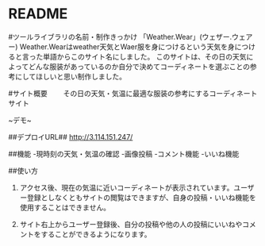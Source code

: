 # README

#ツールライブラリの名前・制作きっかけ
「Weather.Wear」(ウェザー.ウェアー)
	Weather.Wearはweather天気とWaer服を身につけるという天気を身につけると言った単語からこのサイト名にしました。
	このサイトは、その日の天気によってどんな服装があっているのか自分で決めてコーディネートを選ぶことの参考にしてほしいと思い制作しました。

#サイト概要
　　その日の天気・気温に最適な服装の参考にするコーディネートサイト


~デモ~

##デプロイURL##
http://3.114.151.247/

##機能
-現時刻の天気・気温の確認
-画像投稿
-コメント機能
-いいね機能

##使い方
1. アクセス後、現在の気温に近いコーディネートが表示されています。ユーザー登録としなくともサイトの閲覧はできますが、自身の投稿・いいね機能を使用することはできません。

2. サイト右上からユーザー登録後、自分の投稿や他の人の投稿にいいねやコメントをすることができるようになります。